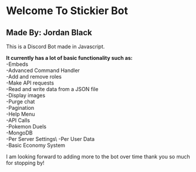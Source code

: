 # Welcome To Stickier Bot
## Made By: Jordan Black

This is a Discord Bot made in Javascript. 

**It currently has a lot of basic functionality such as:**\
-Embeds\
-Advanced Command Handler\
-Add and remove roles\
-Make API requests\
-Read and write data from a JSON file\
-Display images\
-Purge chat\
-Pagination\
-Help Menu\
-API Calls\
-Pokemon Duels\
-MongoDB\
-Per Server Settings\ 
-Per User Data\
-Basic Economy System

I am looking forward to adding more to the bot over time thank you so much for stopping by!
